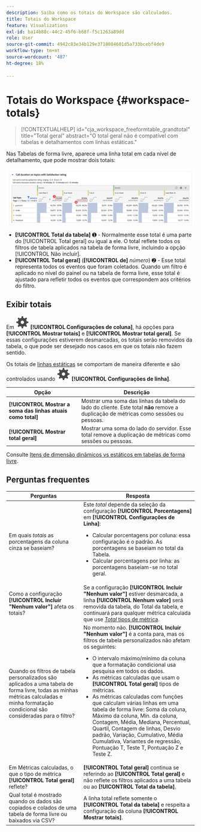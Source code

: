 ```yaml
---
description: Saiba como os totais do Workspace são calculados.
title: Totais do Workspace
feature: Visualizations
exl-id: ba14b88c-44c2-45f6-b68f-f5c1263a89dd
role: User
source-git-commit: 4942c83e34b129e3718084601d5a733bcebf4de9
workflow-type: tm+mt
source-wordcount: '487'
ht-degree: 18%

---
```


# Totais do Workspace {#workspace-totals}

<!-- markdownlint-disable MD034 -->

>[!CONTEXTUALHELP]
>id="cja_workspace_freeformtable_grandtotal"
>title="Total geral"
>abstract="O total geral não é compatível com tabelas e detalhamentos com linhas estáticas."

<!-- markdownlint-enable MD034 -->


Nas Tabelas de forma livre, aparece uma linha total em cada nível de detalhamento, que pode mostrar dois totais:

![Tabela de forma livre destacando o total geral e o total da tabela.](assets/total-row.png)

* **[!UICONTROL Total da tabela]** ➊ - Normalmente esse total é uma parte do [!UICONTROL Total geral] ou igual a ele. O total reflete todos os filtros de tabela aplicados na tabela de forma livre, incluindo a opção [!UICONTROL Não incluir].
* **[!UICONTROL Total geral]** (**[!UICONTROL de]** *número*) ➋ - Esse total representa todos os eventos que foram coletados. Quando um filtro é aplicado no nível do painel ou na tabela de forma livre, esse total é ajustado para refletir todos os eventos que correspondem aos critérios do filtro.




## Exibir totais

Em ![Configuração](/help/assets/icons/Setting.svg) **[!UICONTROL Configurações de coluna]**, há opções para **[!UICONTROL Mostrar totais]** e **[!UICONTROL Mostrar total geral]**. Se essas configurações estiverem desmarcadas, os totais serão removidos da tabela, o que pode ser desejado nos casos em que os totais não fazem sentido.


Os totais de [linhas estáticas](/help/analysis-workspace/visualizations/freeform-table/column-row-settings/manual-vs-dynamic-rows.md) se comportam de maneira diferente e são controlados usando ![Configurações](/help/assets/icons/Setting.svg) **[!UICONTROL Configurações de linha]**.

| Opção | Descrição |
|---|---|
| **[!UICONTROL Mostrar a soma das linhas atuais como total]** | Mostrar uma soma das linhas da tabela do lado do cliente. Este total **não** remove a duplicação de métricas como sessões ou pessoas. |
| **[!UICONTROL Mostrar total geral]** | Mostrar uma soma do lado do servidor. Esse total remove a duplicação de métricas como sessões ou pessoas. |

Consulte [Itens de dimensão dinâmicos vs estáticos em tabelas de forma livre](column-row-settings/manual-vs-dynamic-rows.md).


## Perguntas frequentes

| Perguntas | Resposta |
|---|---|
| Em quais *totais* as porcentagens da coluna cinza se baseiam? | Este *total* depende da seleção da configuração **[!UICONTROL Porcentagens]** em **[!UICONTROL Configurações de Linha]**:<ul><li>Calcular porcentagens por coluna: essa configuração é o padrão. As porcentagens se baseiam no total da Tabela.</li><li>Calcular porcentagens por linha: as porcentagens baseiam-se no total geral.</li></ul> |
| Como a configuração **[!UICONTROL Incluir &quot;Nenhum valor&quot;]** afeta os totais? | Se a configuração **[!UICONTROL Incluir &quot;Nenhum valor&quot;]** estiver desmarcada, a linha **[!UICONTROL Nenhum valor]** será removida da tabela, do Total da tabela, e continuará para qualquer métrica calculada que use [*Total* tipos de métrica](/help/components/calc-metrics/cm-workflow/m-metric-type-alloc.md). |
| Quando os filtros de tabela personalizados são aplicados a uma tabela de forma livre, todas as minhas métricas calculadas e minha formatação condicional são consideradas para o filtro? | No momento não. **[!UICONTROL Incluir &quot;Nenhum valor&quot;]** é a conta para, mas os filtros de tabela personalizados não afetam os seguintes:<ul><li>O intervalo máximo/mínimo da coluna que a formatação condicional usa pesquisa em todos os dados.</li><li>As métricas calculadas que usam o **[!UICONTROL Total geral]** tipos de métricas.</li><li>As métricas calculadas com funções que calculam várias linhas em uma tabela de forma livre: Soma da coluna, Máximo da coluna, Mín. da coluna, Contagem, Média, Mediana, Percentual, Quartil, Contagem de linhas, Desvio padrão, Variação, Cumulativo, Média Cumulativa, Variantes de regressão, Pontuação T, Teste T, Pontuação Z e Teste Z.</li></ul> |
| Em Métricas calculadas, o que o tipo de métrica **[!UICONTROL Total geral]** reflete? | **[!UICONTROL Total geral]** continua se referindo ao **[!UICONTROL Total geral]** e não reflete os filtros aplicados a uma tabela ou ao **[!UICONTROL Total da tabela]**. |
| Qual total é mostrado quando os dados são copiados e colados de uma tabela de forma livre ou baixados via CSV? | A linha total reflete somente o **[!UICONTROL Total da tabela]** e respeita a configuração da coluna **[!UICONTROL Mostrar totais]**. |
